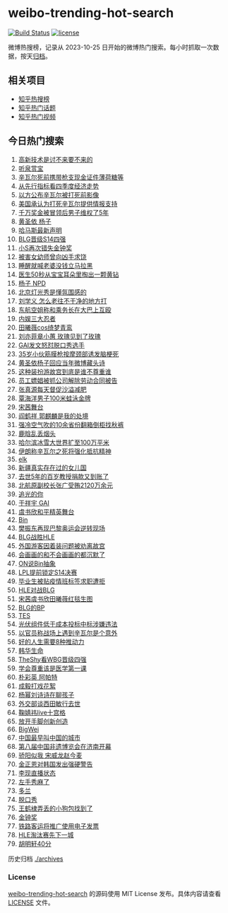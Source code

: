 # weibo-trending-hot-search

[![Build Status](https://github.com/justjavac/weibo-trending-hot-search/workflows/ci/badge.svg?branch=master)](https://github.com/justjavac/weibo-trending-hot-search/actions)
[![license](https://img.shields.io/github/license/justjavac/weibo-trending-hot-search)](https://github.com/justjavac/weibo-trending-hot-search/blob/master/LICENSE)

微博热搜榜，记录从 2023-10-25 日开始的微博热门搜索。每小时抓取一次数据，按天[归档](./archives)。

## 相关项目

- [知乎热搜榜](https://github.com/justjavac/zhihu-trending-top-search)
- [知乎热门话题](https://github.com/justjavac/zhihu-trending-hot-questions)
- [知乎热门视频](https://github.com/justjavac/zhihu-trending-hot-video)

## 今日热门搜索

<!-- BEGIN -->
<!-- 最后更新时间 Sat Oct 19 2024 06:21:50 GMT+0800 (China Standard Time) -->

1. [高新技术是讨不来要不来的](https://s.weibo.com//weibo?q=%23%E9%AB%98%E6%96%B0%E6%8A%80%E6%9C%AF%E6%98%AF%E8%AE%A8%E4%B8%8D%E6%9D%A5%E8%A6%81%E4%B8%8D%E6%9D%A5%E7%9A%84%23&Refer=new_time)
1. [听泉赏宝](https://s.weibo.com//weibo?q=%23%E5%90%AC%E6%B3%89%E8%B5%8F%E5%AE%9D%23&t=31&band_rank=2&Refer=top)
1. [辛瓦尔死前携带枪支现金证件薄荷糖等](https://s.weibo.com//weibo?q=%23%E8%BE%9B%E7%93%A6%E5%B0%94%E6%AD%BB%E5%89%8D%E6%90%BA%E5%B8%A6%E6%9E%AA%E6%94%AF%E7%8E%B0%E9%87%91%E8%AF%81%E4%BB%B6%E8%96%84%E8%8D%B7%E7%B3%96%E7%AD%89%23&t=31&band_rank=6&Refer=top)
1. [从先行指标看四季度经济走势](https://s.weibo.com//weibo?q=%23%E4%BB%8E%E5%85%88%E8%A1%8C%E6%8C%87%E6%A0%87%E7%9C%8B%E5%9B%9B%E5%AD%A3%E5%BA%A6%E7%BB%8F%E6%B5%8E%E8%B5%B0%E5%8A%BF%23&t=31&band_rank=3&Refer=top)
1. [以方公布辛瓦尔被打死前影像](https://s.weibo.com//weibo?q=%E4%BB%A5%E6%96%B9%E5%85%AC%E5%B8%83%E8%BE%9B%E7%93%A6%E5%B0%94%E8%A2%AB%E6%89%93%E6%AD%BB%E5%89%8D%E5%BD%B1%E5%83%8F&t=31&band_rank=5&Refer=top)
1. [美国承认为打死辛瓦尔提供情报支持](https://s.weibo.com//weibo?q=%23%E7%BE%8E%E5%9B%BD%E6%89%BF%E8%AE%A4%E4%B8%BA%E6%89%93%E6%AD%BB%E8%BE%9B%E7%93%A6%E5%B0%94%E6%8F%90%E4%BE%9B%E6%83%85%E6%8A%A5%E6%94%AF%E6%8C%81%23&t=31&band_rank=4&Refer=top)
1. [千万奖金被冒领后男子维权了5年](https://s.weibo.com//weibo?q=%23%E5%8D%83%E4%B8%87%E5%A5%96%E9%87%91%E8%A2%AB%E5%86%92%E9%A2%86%E5%90%8E%E7%94%B7%E5%AD%90%E7%BB%B4%E6%9D%83%E4%BA%865%E5%B9%B4%23&t=31&band_rank=4&Refer=top)
1. [黄圣依 杨子](https://s.weibo.com//weibo?q=%E9%BB%84%E5%9C%A3%E4%BE%9D%20%E6%9D%A8%E5%AD%90&t=31&band_rank=16&Refer=top)
1. [哈马斯最新声明](https://s.weibo.com//weibo?q=%23%E5%93%88%E9%A9%AC%E6%96%AF%E6%9C%80%E6%96%B0%E5%A3%B0%E6%98%8E%23&t=31&band_rank=28&Refer=top)
1. [BLG晋级S14四强](https://s.weibo.com//weibo?q=BLG%E6%99%8B%E7%BA%A7S14%E5%9B%9B%E5%BC%BA&t=31&band_rank=1&Refer=top)
1. [小S再次错失金钟奖](https://s.weibo.com//weibo?q=%23%E5%B0%8FS%E5%86%8D%E6%AC%A1%E9%94%99%E5%A4%B1%E9%87%91%E9%92%9F%E5%A5%96%23&t=31&band_rank=17&Refer=top)
1. [被害女幼师曾向凶手求饶](https://s.weibo.com//weibo?q=%23%E8%A2%AB%E5%AE%B3%E5%A5%B3%E5%B9%BC%E5%B8%88%E6%9B%BE%E5%90%91%E5%87%B6%E6%89%8B%E6%B1%82%E9%A5%B6%23&t=31&band_rank=11&Refer=top)
1. [睡醒就喊老婆没钱立马拉黑](https://s.weibo.com//weibo?q=%23%E7%9D%A1%E9%86%92%E5%B0%B1%E5%96%8A%E8%80%81%E5%A9%86%E6%B2%A1%E9%92%B1%E7%AB%8B%E9%A9%AC%E6%8B%89%E9%BB%91%23&t=31&band_rank=32&Refer=top)
1. [医生50秒从宝宝耳朵里掏出一颗黄钻](https://s.weibo.com//weibo?q=%23%E5%8C%BB%E7%94%9F50%E7%A7%92%E4%BB%8E%E5%AE%9D%E5%AE%9D%E8%80%B3%E6%9C%B5%E9%87%8C%E6%8E%8F%E5%87%BA%E4%B8%80%E9%A2%97%E9%BB%84%E9%92%BB%23&t=31&band_rank=12&Refer=top)
1. [杨子 NPD](https://s.weibo.com//weibo?q=%E6%9D%A8%E5%AD%90%20NPD&t=31&band_rank=13&Refer=top)
1. [北京灯光秀是懂氛围感的](https://s.weibo.com//weibo?q=%23%E5%8C%97%E4%BA%AC%E7%81%AF%E5%85%89%E7%A7%80%E6%98%AF%E6%87%82%E6%B0%9B%E5%9B%B4%E6%84%9F%E7%9A%84%23&t=31&band_rank=15&Refer=top)
1. [刘学义 怎么老往不干净的地方打](https://s.weibo.com//weibo?q=%E5%88%98%E5%AD%A6%E4%B9%89%20%E6%80%8E%E4%B9%88%E8%80%81%E5%BE%80%E4%B8%8D%E5%B9%B2%E5%87%80%E7%9A%84%E5%9C%B0%E6%96%B9%E6%89%93&t=31&band_rank=17&Refer=top)
1. [东航空姐称和乘务长在大巴上互殴](https://s.weibo.com//weibo?q=%23%E4%B8%9C%E8%88%AA%E7%A9%BA%E5%A7%90%E7%A7%B0%E5%92%8C%E4%B9%98%E5%8A%A1%E9%95%BF%E5%9C%A8%E5%A4%A7%E5%B7%B4%E4%B8%8A%E4%BA%92%E6%AE%B4%23&t=31&band_rank=13&Refer=top)
1. [内娱三大忍者](https://s.weibo.com//weibo?q=%E5%86%85%E5%A8%B1%E4%B8%89%E5%A4%A7%E5%BF%8D%E8%80%85&t=31&band_rank=14&Refer=top)
1. [田曦薇cos绮梦青鸾](https://s.weibo.com//weibo?q=%23%E7%94%B0%E6%9B%A6%E8%96%87cos%E7%BB%AE%E6%A2%A6%E9%9D%92%E9%B8%BE%23&t=31&band_rank=20&Refer=top)
1. [刘亦菲章小蕙 玫瑰见到了玫瑰](https://s.weibo.com//weibo?q=%E5%88%98%E4%BA%A6%E8%8F%B2%E7%AB%A0%E5%B0%8F%E8%95%99%20%E7%8E%AB%E7%91%B0%E8%A7%81%E5%88%B0%E4%BA%86%E7%8E%AB%E7%91%B0&t=31&band_rank=7&Refer=top)
1. [GAI发文怒怼脱口秀选手](https://s.weibo.com//weibo?q=%23GAI%E5%8F%91%E6%96%87%E6%80%92%E6%80%BC%E8%84%B1%E5%8F%A3%E7%A7%80%E9%80%89%E6%89%8B%23&t=31&band_rank=21&Refer=top)
1. [35岁小伙筋膜枪按摩颈部诱发脑梗死](https://s.weibo.com//weibo?q=%2335%E5%B2%81%E5%B0%8F%E4%BC%99%E7%AD%8B%E8%86%9C%E6%9E%AA%E6%8C%89%E6%91%A9%E9%A2%88%E9%83%A8%E8%AF%B1%E5%8F%91%E8%84%91%E6%A2%97%E6%AD%BB%23&t=31&band_rank=23&Refer=top)
1. [黄圣依杨子回应当年微博藏头诗](https://s.weibo.com//weibo?q=%E9%BB%84%E5%9C%A3%E4%BE%9D%E6%9D%A8%E5%AD%90%E5%9B%9E%E5%BA%94%E5%BD%93%E5%B9%B4%E5%BE%AE%E5%8D%9A%E8%97%8F%E5%A4%B4%E8%AF%97&t=31&band_rank=24&Refer=top)
1. [这种装扮游故宫到底是谁不尊重谁](https://s.weibo.com//weibo?q=%23%E8%BF%99%E7%A7%8D%E8%A3%85%E6%89%AE%E6%B8%B8%E6%95%85%E5%AE%AB%E5%88%B0%E5%BA%95%E6%98%AF%E8%B0%81%E4%B8%8D%E5%B0%8A%E9%87%8D%E8%B0%81%23&t=31&band_rank=16&Refer=top)
1. [员工嫖娼被抓公司解除劳动合同被告](https://s.weibo.com//weibo?q=%23%E5%91%98%E5%B7%A5%E5%AB%96%E5%A8%BC%E8%A2%AB%E6%8A%93%E5%85%AC%E5%8F%B8%E8%A7%A3%E9%99%A4%E5%8A%B3%E5%8A%A8%E5%90%88%E5%90%8C%E8%A2%AB%E5%91%8A%23&t=31&band_rank=37&Refer=top)
1. [张真源每天督促沙溢减肥](https://s.weibo.com//weibo?q=%23%E5%BC%A0%E7%9C%9F%E6%BA%90%E6%AF%8F%E5%A4%A9%E7%9D%A3%E4%BF%83%E6%B2%99%E6%BA%A2%E5%87%8F%E8%82%A5%23&t=31&band_rank=27&Refer=top)
1. [覃海洋男子100米蛙泳金牌](https://s.weibo.com//weibo?q=%23%E8%A6%83%E6%B5%B7%E6%B4%8B%E7%94%B7%E5%AD%90100%E7%B1%B3%E8%9B%99%E6%B3%B3%E9%87%91%E7%89%8C%23&t=31&band_rank=9&Refer=top)
1. [宋茜舞台](https://s.weibo.com//weibo?q=%E5%AE%8B%E8%8C%9C%E8%88%9E%E5%8F%B0&t=31&band_rank=30&Refer=top)
1. [阎鹤祥 郭麒麟是我的处境](https://s.weibo.com//weibo?q=%E9%98%8E%E9%B9%A4%E7%A5%A5%20%E9%83%AD%E9%BA%92%E9%BA%9F%E6%98%AF%E6%88%91%E7%9A%84%E5%A4%84%E5%A2%83&t=31&band_rank=48&Refer=top)
1. [强冷空气吹的10余省份翻箱倒柜找秋裤](https://s.weibo.com//weibo?q=%23%E5%BC%BA%E5%86%B7%E7%A9%BA%E6%B0%94%E5%90%B9%E7%9A%8410%E4%BD%99%E7%9C%81%E4%BB%BD%E7%BF%BB%E7%AE%B1%E5%80%92%E6%9F%9C%E6%89%BE%E7%A7%8B%E8%A3%A4%23&t=31&band_rank=30&Refer=top)
1. [鹿晗乱丢烟头](https://s.weibo.com//weibo?q=%23%E9%B9%BF%E6%99%97%E4%B9%B1%E4%B8%A2%E7%83%9F%E5%A4%B4%23&t=31&band_rank=22&Refer=top)
1. [哈尔滨冰雪大世界扩至100万平米](https://s.weibo.com//weibo?q=%23%E5%93%88%E5%B0%94%E6%BB%A8%E5%86%B0%E9%9B%AA%E5%A4%A7%E4%B8%96%E7%95%8C%E6%89%A9%E8%87%B3100%E4%B8%87%E5%B9%B3%E7%B1%B3%23&t=31&band_rank=20&Refer=top)
1. [伊朗称辛瓦尔之死将强化抵抗精神](https://s.weibo.com//weibo?q=%23%E4%BC%8A%E6%9C%97%E7%A7%B0%E8%BE%9B%E7%93%A6%E5%B0%94%E4%B9%8B%E6%AD%BB%E5%B0%86%E5%BC%BA%E5%8C%96%E6%8A%B5%E6%8A%97%E7%B2%BE%E7%A5%9E%23&t=31&band_rank=15&Refer=top)
1. [elk](https://s.weibo.com//weibo?q=elk&t=31&band_rank=25&Refer=top)
1. [新疆真实存在过的女儿国](https://s.weibo.com//weibo?q=%23%E6%96%B0%E7%96%86%E7%9C%9F%E5%AE%9E%E5%AD%98%E5%9C%A8%E8%BF%87%E7%9A%84%E5%A5%B3%E5%84%BF%E5%9B%BD%23&t=31&band_rank=50&Refer=top)
1. [去世5年的百岁教授捐款又到账了](https://s.weibo.com//weibo?q=%23%E5%8E%BB%E4%B8%965%E5%B9%B4%E7%9A%84%E7%99%BE%E5%B2%81%E6%95%99%E6%8E%88%E6%8D%90%E6%AC%BE%E5%8F%88%E5%88%B0%E8%B4%A6%E4%BA%86%23&t=31&band_rank=6&Refer=top)
1. [北航原副校长张广受贿2120万余元](https://s.weibo.com//weibo?q=%23%E5%8C%97%E8%88%AA%E5%8E%9F%E5%89%AF%E6%A0%A1%E9%95%BF%E5%BC%A0%E5%B9%BF%E5%8F%97%E8%B4%BF2120%E4%B8%87%E4%BD%99%E5%85%83%23&t=31&band_rank=32&Refer=top)
1. [追光的你](https://s.weibo.com//weibo?q=%23%E8%BF%BD%E5%85%89%E7%9A%84%E4%BD%A0%23&t=31&band_rank=31&Refer=top)
1. [于祥宇 GAI](https://s.weibo.com//weibo?q=%E4%BA%8E%E7%A5%A5%E5%AE%87%20GAI&t=31&band_rank=26&Refer=top)
1. [虞书欣和平精英舞台](https://s.weibo.com//weibo?q=%E8%99%9E%E4%B9%A6%E6%AC%A3%E5%92%8C%E5%B9%B3%E7%B2%BE%E8%8B%B1%E8%88%9E%E5%8F%B0&t=31&band_rank=42&Refer=top)
1. [Bin](https://s.weibo.com//weibo?q=Bin&t=31&band_rank=9&Refer=top)
1. [樊振东再现巴黎奥运会逆转现场](https://s.weibo.com//weibo?q=%23%E6%A8%8A%E6%8C%AF%E4%B8%9C%E5%86%8D%E7%8E%B0%E5%B7%B4%E9%BB%8E%E5%A5%A5%E8%BF%90%E4%BC%9A%E9%80%86%E8%BD%AC%E7%8E%B0%E5%9C%BA%23&t=31&band_rank=50&Refer=top)
1. [BLG战胜HLE](https://s.weibo.com//weibo?q=%23BLG%E6%88%98%E8%83%9CHLE%23&t=31&band_rank=34&Refer=top)
1. [外国游客因着装问题被劝离故宫](https://s.weibo.com//weibo?q=%23%E5%A4%96%E5%9B%BD%E6%B8%B8%E5%AE%A2%E5%9B%A0%E7%9D%80%E8%A3%85%E9%97%AE%E9%A2%98%E8%A2%AB%E5%8A%9D%E7%A6%BB%E6%95%85%E5%AE%AB%23&t=31&band_rank=33&Refer=top)
1. [会画画的和不会画画的都沉默了](https://s.weibo.com//weibo?q=%E4%BC%9A%E7%94%BB%E7%94%BB%E7%9A%84%E5%92%8C%E4%B8%8D%E4%BC%9A%E7%94%BB%E7%94%BB%E7%9A%84%E9%83%BD%E6%B2%89%E9%BB%98%E4%BA%86&t=31&band_rank=42&Refer=top)
1. [ON说Bin抽象](https://s.weibo.com//weibo?q=%23ON%E8%AF%B4Bin%E6%8A%BD%E8%B1%A1%23&t=31&band_rank=24&Refer=top)
1. [LPL提前锁定S14决赛](https://s.weibo.com//weibo?q=LPL%E6%8F%90%E5%89%8D%E9%94%81%E5%AE%9AS14%E5%86%B3%E8%B5%9B&t=31&band_rank=36&Refer=top)
1. [毕业生被贴疫情班标签求职遭拒](https://s.weibo.com//weibo?q=%23%E6%AF%95%E4%B8%9A%E7%94%9F%E8%A2%AB%E8%B4%B4%E7%96%AB%E6%83%85%E7%8F%AD%E6%A0%87%E7%AD%BE%E6%B1%82%E8%81%8C%E9%81%AD%E6%8B%92%23&t=31&band_rank=30&Refer=top)
1. [HLE对战BLG](https://s.weibo.com//weibo?q=%23HLE%E5%AF%B9%E6%88%98BLG%23&t=31&band_rank=18&Refer=top)
1. [宋茜虞书欣田曦薇红毯生图](https://s.weibo.com//weibo?q=%23%E5%AE%8B%E8%8C%9C%E8%99%9E%E4%B9%A6%E6%AC%A3%E7%94%B0%E6%9B%A6%E8%96%87%E7%BA%A2%E6%AF%AF%E7%94%9F%E5%9B%BE%23&t=31&band_rank=6&Refer=top)
1. [BLG的BP](https://s.weibo.com//weibo?q=BLG%E7%9A%84BP&t=31&band_rank=19&Refer=top)
1. [TES](https://s.weibo.com//weibo?q=TES&t=31&band_rank=31&Refer=top)
1. [光伏组件低于成本投标中标涉嫌违法](https://s.weibo.com//weibo?q=%23%E5%85%89%E4%BC%8F%E7%BB%84%E4%BB%B6%E4%BD%8E%E4%BA%8E%E6%88%90%E6%9C%AC%E6%8A%95%E6%A0%87%E4%B8%AD%E6%A0%87%E6%B6%89%E5%AB%8C%E8%BF%9D%E6%B3%95%23&t=31&band_rank=43&Refer=top)
1. [以官员称战场上遇到辛瓦尔是个意外](https://s.weibo.com//weibo?q=%23%E4%BB%A5%E5%AE%98%E5%91%98%E7%A7%B0%E6%88%98%E5%9C%BA%E4%B8%8A%E9%81%87%E5%88%B0%E8%BE%9B%E7%93%A6%E5%B0%94%E6%98%AF%E4%B8%AA%E6%84%8F%E5%A4%96%23&t=31&band_rank=10&Refer=top)
1. [好的人生需要8种推动力](https://s.weibo.com//weibo?q=%23%E5%A5%BD%E7%9A%84%E4%BA%BA%E7%94%9F%E9%9C%80%E8%A6%818%E7%A7%8D%E6%8E%A8%E5%8A%A8%E5%8A%9B%23&t=31&band_rank=10&Refer=top)
1. [韩华生命](https://s.weibo.com//weibo?q=%E9%9F%A9%E5%8D%8E%E7%94%9F%E5%91%BD&t=31&band_rank=8&Refer=top)
1. [TheShy看WBG晋级四强](https://s.weibo.com//weibo?q=%23TheShy%E7%9C%8BWBG%E6%99%8B%E7%BA%A7%E5%9B%9B%E5%BC%BA%23&t=31&band_rank=32&Refer=top)
1. [学会尊重该是医学第一课](https://s.weibo.com//weibo?q=%23%E5%AD%A6%E4%BC%9A%E5%B0%8A%E9%87%8D%E8%AF%A5%E6%98%AF%E5%8C%BB%E5%AD%A6%E7%AC%AC%E4%B8%80%E8%AF%BE%23&t=31&band_rank=31&Refer=top)
1. [朴彩英 阿帕特](https://s.weibo.com//weibo?q=%E6%9C%B4%E5%BD%A9%E8%8B%B1%20%E9%98%BF%E5%B8%95%E7%89%B9&t=31&band_rank=30&Refer=top)
1. [成毅打戏花絮](https://s.weibo.com//weibo?q=%E6%88%90%E6%AF%85%E6%89%93%E6%88%8F%E8%8A%B1%E7%B5%AE&t=31&band_rank=47&Refer=top)
1. [杨幂刘诗诗在聊孩子](https://s.weibo.com//weibo?q=%23%E6%9D%A8%E5%B9%82%E5%88%98%E8%AF%97%E8%AF%97%E5%9C%A8%E8%81%8A%E5%AD%A9%E5%AD%90%23&t=31&band_rank=38&Refer=top)
1. [外交部谈西田敏行去世](https://s.weibo.com//weibo?q=%23%E5%A4%96%E4%BA%A4%E9%83%A8%E8%B0%88%E8%A5%BF%E7%94%B0%E6%95%8F%E8%A1%8C%E5%8E%BB%E4%B8%96%23&t=31&band_rank=10&Refer=top)
1. [鞠婧祎live十宫格](https://s.weibo.com//weibo?q=%23%E9%9E%A0%E5%A9%A7%E7%A5%8Elive%E5%8D%81%E5%AE%AB%E6%A0%BC%23&t=31&band_rank=46&Refer=top)
1. [放开手脚创新创造](https://s.weibo.com//weibo?q=%23%E6%94%BE%E5%BC%80%E6%89%8B%E8%84%9A%E5%88%9B%E6%96%B0%E5%88%9B%E9%80%A0%23&t=31&band_rank=28&Refer=top)
1. [BigWei](https://s.weibo.com//weibo?q=BigWei&t=31&band_rank=27&Refer=top)
1. [中国最早叫中国的城市](https://s.weibo.com//weibo?q=%23%E4%B8%AD%E5%9B%BD%E6%9C%80%E6%97%A9%E5%8F%AB%E4%B8%AD%E5%9B%BD%E7%9A%84%E5%9F%8E%E5%B8%82%23&t=31&band_rank=15&Refer=top)
1. [第八届中国非遗博览会在济南开幕](https://s.weibo.com//weibo?q=%23%E7%AC%AC%E5%85%AB%E5%B1%8A%E4%B8%AD%E5%9B%BD%E9%9D%9E%E9%81%97%E5%8D%9A%E8%A7%88%E4%BC%9A%E5%9C%A8%E6%B5%8E%E5%8D%97%E5%BC%80%E5%B9%95%23&t=31&band_rank=43&Refer=top)
1. [骄阳似我 宋威龙赵今麦](https://s.weibo.com//weibo?q=%E9%AA%84%E9%98%B3%E4%BC%BC%E6%88%91%20%E5%AE%8B%E5%A8%81%E9%BE%99%E8%B5%B5%E4%BB%8A%E9%BA%A6&t=31&band_rank=45&Refer=top)
1. [金正恩对韩国发出强硬警告](https://s.weibo.com//weibo?q=%23%E9%87%91%E6%AD%A3%E6%81%A9%E5%AF%B9%E9%9F%A9%E5%9B%BD%E5%8F%91%E5%87%BA%E5%BC%BA%E7%A1%AC%E8%AD%A6%E5%91%8A%23&t=31&band_rank=47&Refer=top)
1. [李现直播状态](https://s.weibo.com//weibo?q=%E6%9D%8E%E7%8E%B0%E7%9B%B4%E6%92%AD%E7%8A%B6%E6%80%81&t=31&band_rank=29&Refer=top)
1. [左手秀麻了](https://s.weibo.com//weibo?q=%E5%B7%A6%E6%89%8B%E7%A7%80%E9%BA%BB%E4%BA%86&t=31&band_rank=35&Refer=top)
1. [多兰](https://s.weibo.com//weibo?q=%E5%A4%9A%E5%85%B0&t=31&band_rank=39&Refer=top)
1. [脱口秀](https://s.weibo.com//weibo?q=%E8%84%B1%E5%8F%A3%E7%A7%80&t=31&band_rank=40&Refer=top)
1. [王鹤棣弄丢的小狗包找到了](https://s.weibo.com//weibo?q=%23%E7%8E%8B%E9%B9%A4%E6%A3%A3%E5%BC%84%E4%B8%A2%E7%9A%84%E5%B0%8F%E7%8B%97%E5%8C%85%E6%89%BE%E5%88%B0%E4%BA%86%23&t=31&band_rank=41&Refer=top)
1. [金钟奖](https://s.weibo.com//weibo?q=%E9%87%91%E9%92%9F%E5%A5%96&t=31&band_rank=43&Refer=top)
1. [铁路客运将推广使用电子发票](https://s.weibo.com//weibo?q=%23%E9%93%81%E8%B7%AF%E5%AE%A2%E8%BF%90%E5%B0%86%E6%8E%A8%E5%B9%BF%E4%BD%BF%E7%94%A8%E7%94%B5%E5%AD%90%E5%8F%91%E7%A5%A8%23&t=31&band_rank=44&Refer=top)
1. [HLE淘汰赛先下一城](https://s.weibo.com//weibo?q=%23HLE%E6%B7%98%E6%B1%B0%E8%B5%9B%E5%85%88%E4%B8%8B%E4%B8%80%E5%9F%8E%23&t=31&band_rank=46&Refer=top)
1. [胡明轩40分](https://s.weibo.com//weibo?q=%23%E8%83%A1%E6%98%8E%E8%BD%A940%E5%88%86%23&t=31&band_rank=49&Refer=top)

<!-- END -->

历史归档 [./archives](./archives)

### License

[weibo-trending-hot-search](https://github.com/justjavac/weibo-trending-hot-search) 的源码使用 MIT License
发布。具体内容请查看 [LICENSE](./LICENSE) 文件。
